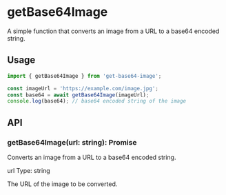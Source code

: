 # getBase64Image

A simple function that converts an image from a URL to a base64 encoded string.

## Usage

```ts
import { getBase64Image } from 'get-base64-image';

const imageUrl = 'https://example.com/image.jpg';
const base64 = await getBase64Image(imageUrl);
console.log(base64); // base64 encoded string of the image
```

## API

### getBase64Image(url: string): Promise<string>

Converts an image from a URL to a base64 encoded string.

url
Type: string

The URL of the image to be converted.